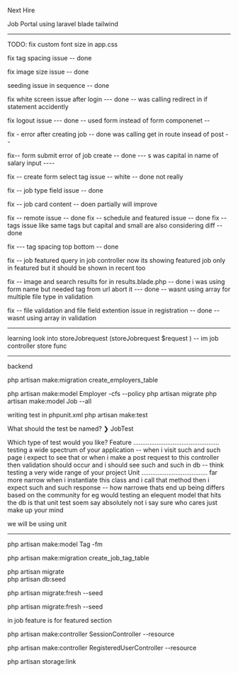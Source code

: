 Next Hire 

Job Portal using laravel blade tailwind 

------------------------

TODO:
fix custom font size in app.css

fix tag spacing issue -- done

fix image size issue -- done

seeding issue in sequence -- done

fix white screen issue after login --- done -- was calling redirect in if statement accidently

fix logout issue --- done -- used form instead of form componenet --

fix - error after creating job -- done was calling get in route insead of post -- 

fix-- form submit error of job create -- done --- s was capital in name of salary input ----


fix -- create form select tag issue -- white -- done not really

fix -- job type field issue -- done 

fix -- job card content -- doen partially will improve

fix -- remote issue  -- done
fix -- schedule and featured issue -- done
fix -- tags issue like same tags but capital and small are also considering diff -- done

fix --- tag spacing top bottom -- done

fix -- job featured query in job controller now its showing featured job only in featured but it should be shown in recent too 

fix -- image and search results for in results.blade.php -- done i was using form name but needed tag from url abort it --- done -- wasnt using array for multiple file type in validation 

fix -- file validation and file field extention issue in registration --   done -- wasnt using array in validation

----------

learning
look into storeJobrequest (storeJobrequest $request ) -- im job controller store func


-----------------

backend 

php artisan make:migration create_employers_table

php artisan make:model Employer -cfs --policy
php artisan migrate
php artisan make:model Job --all  

writing test in phpunit.xml 
php artisan make:test

  What should the test be named?
❯ JobTest


  Which type of test would you like?
  Feature ................................................ testing a wide spectrum of your application -- when i visit such and such page i expect to see that or when i make a post request to this controller then validation should occur and i should see such and such in db -- think testing a very wide range of your project 
  Unit ..................................... far more narrow  when i instantiate this class and i call that method then i expect such and such response -- how narrowe thats end up being differs based on the community for eg would testing an elequent model that  hits the db is that unit test soem say absolutely not i say sure who cares just make up your mind 

  we will be using unit

  -------

  php artisan make:model Tag -fm

php artisan make:migration create_job_tag_table

 
php artisan migrate  
php artisan db:seed

php artisan migrate:fresh --seed

php artisan migrate:fresh --seed

in job feature is for featured section

php artisan make:controller SessionController --resource

php artisan make:controller RegisteredUserController --resource

php artisan storage:link